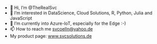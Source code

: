 - 👋 Hi, I’m @TheRealSvc
- 👀 I’m interested in DataScience, Cloud Solutions, R, Python, Julia and JavaScript  
- 🌱 I’m currently into Azure-IoT, especially for the Edge :-)
- 📫 How to reach me svcoelln@yahoo.de
- My product page: www.svcsolutions.de

<!---
TheRealSvc/TheRealSvc is a ✨ special ✨ repository because its `README.md` (this file) appears on your GitHub profile.
You can click the Preview link to take a look at your changes.
--->
